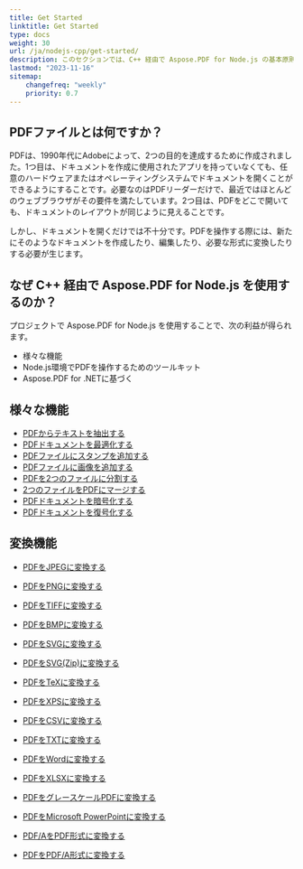 ```yaml
---
title: Get Started 
linktitle: Get Started
type: docs
weight: 30
url: /ja/nodejs-cpp/get-started/
description: このセクションでは、C++ 経由で Aspose.PDF for Node.js の基本原則について説明します。Aspose.PDF for Node.js via C++ は、さまざまな機能をサポートしています。
lastmod: "2023-11-16"   
sitemap:
    changefreq: "weekly"
    priority: 0.7
---
```


## PDFファイルとは何ですか？

PDFは、1990年代にAdobeによって、2つの目的を達成するために作成されました。1つ目は、ドキュメントを作成に使用されたアプリを持っていなくても、任意のハードウェアまたはオペレーティングシステムでドキュメントを開くことができるようにすることです。必要なのはPDFリーダーだけで、最近ではほとんどのウェブブラウザがその要件を満たしています。2つ目は、PDFをどこで開いても、ドキュメントのレイアウトが同じように見えることです。

しかし、ドキュメントを開くだけでは不十分です。PDFを操作する際には、新たにそのようなドキュメントを作成したり、編集したり、必要な形式に変換したりする必要が生じます。

## なぜ C++ 経由で Aspose.PDF for Node.js を使用するのか？

プロジェクトで Aspose.PDF for Node.js を使用することで、次の利益が得られます。

- 様々な機能
- Node.js環境でPDFを操作するためのツールキット
- Aspose.PDF for .NETに基づく

## 様々な機能

- [PDFからテキストを抽出する](/pdf/ja/nodejs-cpp/extract-text/)
- [PDFドキュメントを最適化する](/pdf/ja/nodejs-cpp/optimize-pdf/)
- [PDFファイルにスタンプを追加する](/pdf/ja/nodejs-cpp/add-stamp-to-pdf/)
- [PDFファイルに画像を追加する](/pdf/ja/nodejs-cpp/add-image-to-pdf/)
- [PDFを2つのファイルに分割する](/pdf/ja/nodejs-cpp/split-pdf/)
- [2つのファイルをPDFにマージする](/pdf/ja/nodejs-cpp/merge-pdf/)
- [PDFドキュメントを暗号化する](/pdf/ja/nodejs-cpp/encrypt-pdf/)
- [PDFドキュメントを復号化する](/pdf/ja/nodejs-cpp/decrypt-pdf/)

## 変換機能

- [PDFをJPEGに変換する](/pdf/ja/nodejs-cpp/convert-pdf-to-images-format/)
- [PDFをPNGに変換する](/pdf/ja/nodejs-cpp/convert-pdf-to-images-format/)
- [PDFをTIFFに変換する](/pdf/ja/nodejs-cpp/convert-pdf-to-images-format/)
- [PDFをBMPに変換する](/pdf/ja/nodejs-cpp/convert-pdf-to-images-format/)
- [PDFをSVGに変換する](/pdf/ja/nodejs-cpp/convert-pdf-to-images-format/)

- [PDFをSVG(Zip)に変換する](/pdf/ja/nodejs-cpp/convert-pdf-to-images-format/)
- [PDFをTeXに変換する](/pdf/ja/nodejs-cpp/convert-pdf-to-other-files/)
- [PDFをXPSに変換する](/pdf/ja/nodejs-cpp/convert-pdf-to-other-files/)
- [PDFをCSVに変換する](/pdf/ja/nodejs-cpp/convert-pdf-to-xlsx/)
- [PDFをTXTに変換する](/pdf/ja/nodejs-cpp/convert-pdf-to-other-files/)
- [PDFをWordに変換する](/pdf/ja/nodejs-cpp/convert-pdf-to-doc/)
- [PDFをXLSXに変換する](/pdf/ja/nodejs-cpp/convert-pdf-to-xlsx/)
- [PDFをグレースケールPDFに変換する](/pdf/ja/nodejs-cpp/convert-pdf-to-other-files/)
- [PDFをMicrosoft PowerPointに変換する](/pdf/ja/nodejs-cpp/convert-pdf-to-powerpoint/)
- [PDF/AをPDF形式に変換する](/pdf/ja/nodejs-cpp/convert-pdfa-to-pdf/)
- [PDFをPDF/A形式に変換する](/pdf/ja/nodejs-cpp/convert-pdf-to-pdfa/)